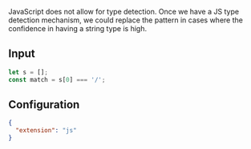 
JavaScript does not allow for type detection. Once we have a JS type detection
mechanism, we could replace the pattern in cases where the confidence in having
a string type is high.

## Input
```javascript input
let s = [];
const match = s[0] === '/';
```

## Configuration
```json configuration
{
  "extension": "js"
}
```
